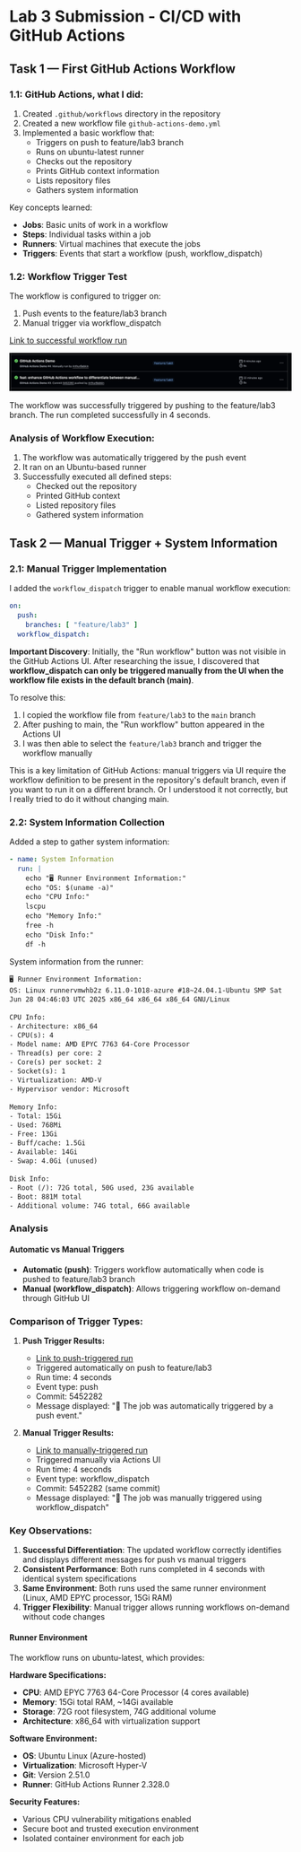 # Lab 3 Submission - CI/CD with GitHub Actions

## Task 1 — First GitHub Actions Workflow

### 1.1: GitHub Actions, what I did:

1. Created `.github/workflows` directory in the repository
2. Created a new workflow file `github-actions-demo.yml`
3. Implemented a basic workflow that:
   - Triggers on push to feature/lab3 branch
   - Runs on ubuntu-latest runner
   - Checks out the repository
   - Prints GitHub context information
   - Lists repository files
   - Gathers system information

Key concepts learned:

- **Jobs**: Basic units of work in a workflow
- **Steps**: Individual tasks within a job
- **Runners**: Virtual machines that execute the jobs
- **Triggers**: Events that start a workflow (push, workflow_dispatch)

### 1.2: Workflow Trigger Test

The workflow is configured to trigger on:

1. Push events to the feature/lab3 branch
2. Manual trigger via workflow_dispatch

[Link to successful workflow run](https://github.com/ArthurBabkin/F25-DevOps-Intro/actions/runs/18325542519/job/52188985705#step:1:19)

![1759872633220](images/submission3/1759872633220.png)

The workflow was successfully triggered by pushing to the feature/lab3 branch. The run completed successfully in 4 seconds.

### Analysis of Workflow Execution:

1. The workflow was automatically triggered by the push event
2. It ran on an Ubuntu-based runner
3. Successfully executed all defined steps:
   - Checked out the repository
   - Printed GitHub context
   - Listed repository files
   - Gathered system information

## Task 2 — Manual Trigger + System Information

### 2.1: Manual Trigger Implementation

I added the `workflow_dispatch` trigger to enable manual workflow execution:

```yaml
on:
  push:
    branches: [ "feature/lab3" ]
  workflow_dispatch:
```

**Important Discovery**: Initially, the "Run workflow" button was not visible in the GitHub Actions UI. After researching the issue, I discovered that **workflow_dispatch can only be triggered manually from the UI when the workflow file exists in the default branch (main)**.

To resolve this:

1. I copied the workflow file from `feature/lab3` to the `main` branch
2. After pushing to main, the "Run workflow" button appeared in the Actions UI
3. I was then able to select the `feature/lab3` branch and trigger the workflow manually

This is a key limitation of GitHub Actions: manual triggers via UI require the workflow definition to be present in the repository's default branch, even if you want to run it on a different branch. Or I understood it not correctly, but I really tried to do it without changing main.

### 2.2: System Information Collection

Added a step to gather system information:

```yaml
- name: System Information
  run: |
    echo "🖥️ Runner Environment Information:"
    echo "OS: $(uname -a)"
    echo "CPU Info:"
    lscpu
    echo "Memory Info:"
    free -h
    echo "Disk Info:"
    df -h
```

System information from the runner:

```
🖥️ Runner Environment Information:
OS: Linux runnervmwhb2z 6.11.0-1018-azure #18~24.04.1-Ubuntu SMP Sat Jun 28 04:46:03 UTC 2025 x86_64 x86_64 x86_64 GNU/Linux

CPU Info:
- Architecture: x86_64
- CPU(s): 4
- Model name: AMD EPYC 7763 64-Core Processor
- Thread(s) per core: 2
- Core(s) per socket: 2
- Socket(s): 1
- Virtualization: AMD-V
- Hypervisor vendor: Microsoft

Memory Info:
- Total: 15Gi
- Used: 768Mi
- Free: 13Gi
- Buff/cache: 1.5Gi
- Available: 14Gi
- Swap: 4.0Gi (unused)

Disk Info:
- Root (/): 72G total, 50G used, 23G available
- Boot: 881M total
- Additional volume: 74G total, 66G available
```

### Analysis

#### Automatic vs Manual Triggers

- **Automatic (push)**: Triggers workflow automatically when code is pushed to feature/lab3 branch
- **Manual (workflow_dispatch)**: Allows triggering workflow on-demand through GitHub UI

### Comparison of Trigger Types:

1. **Push Trigger Results:**

   - [Link to push-triggered run](https://github.com/ArthurBabkin/F25-DevOps-Intro/actions/runs/18326246115)
   - Triggered automatically on push to feature/lab3
   - Run time: 4 seconds
   - Event type: push
   - Commit: 5452282
   - Message displayed: "🎉 The job was automatically triggered by a push event."
2. **Manual Trigger Results:**

   - [Link to manually-triggered run](https://github.com/ArthurBabkin/F25-DevOps-Intro/actions/runs/18326597471)
   - Triggered manually via Actions UI
   - Run time: 4 seconds
   - Event type: workflow_dispatch
   - Commit: 5452282 (same commit)
   - Message displayed: "🎉 The job was manually triggered using workflow_dispatch"

### Key Observations:

1. **Successful Differentiation**: The updated workflow correctly identifies and displays different messages for push vs manual triggers
2. **Consistent Performance**: Both runs completed in 4 seconds with identical system specifications
3. **Same Environment**: Both runs used the same runner environment (Linux, AMD EPYC processor, 15Gi RAM)
4. **Trigger Flexibility**: Manual trigger allows running workflows on-demand without code changes

#### Runner Environment

The workflow runs on ubuntu-latest, which provides:

**Hardware Specifications:**

- **CPU**: AMD EPYC 7763 64-Core Processor (4 cores available)
- **Memory**: 15Gi total RAM, ~14Gi available
- **Storage**: 72G root filesystem, 74G additional volume
- **Architecture**: x86_64 with virtualization support

**Software Environment:**

- **OS**: Ubuntu Linux (Azure-hosted)
- **Virtualization**: Microsoft Hyper-V
- **Git**: Version 2.51.0
- **Runner**: GitHub Actions Runner 2.328.0

**Security Features:**

- Various CPU vulnerability mitigations enabled
- Secure boot and trusted execution environment
- Isolated container environment for each job
